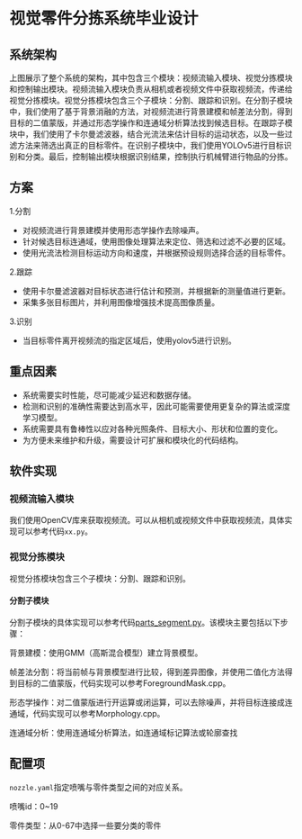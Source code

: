 # 视觉零件分拣系统毕业设计

## 系统架构
上图展示了整个系统的架构，其中包含三个模块：视频流输入模块、视觉分拣模块和控制输出模块。视频流输入模块负责从相机或者视频文件中获取视频流，传递给视觉分拣模块。视觉分拣模块包含三个子模块：分割、跟踪和识别。在分割子模块中，我们使用了基于背景消融的方法，对视频流进行背景建模和帧差法分割，得到目标的二值蒙版，并通过形态学操作和连通域分析算法找到候选目标。在跟踪子模块中，我们使用了卡尔曼滤波器，结合光流法来估计目标的运动状态，以及一些过滤方法来筛选出真正的目标零件。在识别子模块中，我们使用YOLOv5进行目标识别和分类。最后，控制输出模块根据识别结果，控制执行机械臂进行物品的分拣。

## 方案
1.分割
- 对视频流进行背景建模并使用形态学操作去除噪声。
- 针对候选目标连通域，使用图像处理算法来定位、筛选和过滤不必要的区域。
- 使用光流法检测目标运动方向和速度，并根据预设规则选择合适的目标零件。

2.跟踪
- 使用卡尔曼滤波器对目标状态进行估计和预测，并根据新的测量值进行更新。
- 采集多张目标图片，并利用图像增强技术提高图像质量。

3.识别
- 当目标零件离开视频流的指定区域后，使用yolov5进行识别。

## 重点因素
- 系统需要实时性能，尽可能减少延迟和数据存储。
- 检测和识别的准确性需要达到高水平，因此可能需要使用更复杂的算法或深度学习模型。
- 系统需要具有鲁棒性以应对各种光照条件、目标大小、形状和位置的变化。
- 为方便未来维护和升级，需要设计可扩展和模块化的代码结构。

## 软件实现
### 视频流输入模块
我们使用OpenCV库来获取视频流。可以从相机或视频文件中获取视频流，具体实现可以参考代码`xx.py`。

### 视觉分拣模块
视觉分拣模块包含三个子模块：分割、跟踪和识别。

#### 分割子模块
分割子模块的具体实现可以参考代码[parts_segment.py](detect/parts_segment.py)。该模块主要包括以下步骤：

背景建模：使用GMM（高斯混合模型）建立背景模型。

帧差法分割：将当前帧与背景模型进行比较，得到差异图像，并使用二值化方法得到目标的二值蒙版，代码实现可以参考ForegroundMask.cpp。

形态学操作：对二值蒙版进行开运算或闭运算，可以去除噪声，并将目标连接成连通域，代码实现可以参考Morphology.cpp。

连通域分析：使用连通域分析算法，如连通域标记算法或轮廓查找

## 配置项

`nozzle.yaml`指定喷嘴与零件类型之间的对应关系。

喷嘴id：0~19

零件类型：从0-67中选择一些要分类的零件

